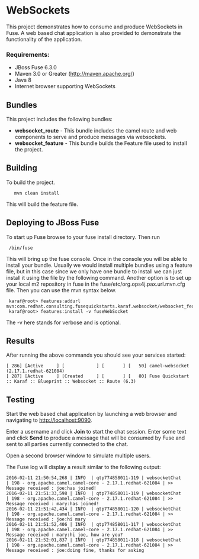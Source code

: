 WebSockets
====================================
This project demonstrates how to consume and produce WebSockets in Fuse. A web based chat application is also provided to demonstrate the functionality of the application.

### Requirements:
 * JBoss Fuse 6.3.0
 * Maven 3.0 or Greater (http://maven.apache.org/)
 * Java 8
 * Internet browser supporting WebSockets

Bundles
-----------------------
This project includes the following bundles:

 * **websocket_route** - This bundle includes the camel route and web components to serve and produce messages via websockets.
 * **websocket_feature** - This bundle builds the Feature file used to install the project.

Building
-----------------------
To build the project.

       mvn clean install

This will build the feature file.

Deploying to JBoss Fuse
-----------------------

To start up Fuse browse to your fuse install directory. Then run

     /bin/fuse

This will bring up the fuse console. Once in the console you will be able to install your bundle. Usually we would install multiple bundles using a feature file, but in this case since we only have one bundle to install we can just install it using the file by the following command. Another option is to set up your local m2 repository in fuse in the fuse/etc/org.ops4j.pax.url.mvn.cfg file. Then you can use the mvn syntax below.

     karaf@root> features:addurl mvn:com.redhat.consulting.fusequickstarts.karaf.websocket/websocket_feature/6.3/xml/features
     karaf@root> features:install -v fuseWebSocket

 The -v here stands for verbose and is optional.

Results
-----------------------
After running the above commands you should see your services started:

    [ 286] [Active     ] [            ] [       ] [   50] camel-websocket (2.17.1.redhat-621084)
    [ 287] [Active     ] [Created     ] [       ] [   80] Fuse Quickstart :: Karaf :: Blueprint :: Websocket :: Route (6.3)

Testing
---------------------

Start the web based chat application by launching a web browser and navigating to [http://localhost:9090](http://localhost:9090).

Enter a username and click **Join** to start the chat session. Enter some text and click **Send** to produce a message that will be consumed by Fuse and sent to all parties currently connected to the chat.

Open a second browser window to simulate multiple users. 

The Fuse log will display a result similar to the following output:

    2016-02-11 21:50:54,268 | INFO  | qtp774858011-119 | websocketChat                    | 198 - org.apache.camel.camel-core - 2.17.1.redhat-621084 | >> Message received : joe:has joined!
    2016-02-11 21:51:33,598 | INFO  | qtp774858011-119 | websocketChat                    | 198 - org.apache.camel.camel-core - 2.17.1.redhat-621084 | >> Message received : mary:has joined!
    2016-02-11 21:51:42,434 | INFO  | qtp774858011-120 | websocketChat                    | 198 - org.apache.camel.camel-core - 2.17.1.redhat-621084 | >> Message received : joe:hi mary
    2016-02-11 21:51:52,406 | INFO  | qtp774858011-117 | websocketChat                    | 198 - org.apache.camel.camel-core - 2.17.1.redhat-621084 | >> Message received : mary:hi joe, how are you?
    2016-02-11 21:52:01,837 | INFO  | qtp774858011-118 | websocketChat                    | 198 - org.apache.camel.camel-core - 2.17.1.redhat-621084 | >> Message received : joe:doing fine, thanks for asking
